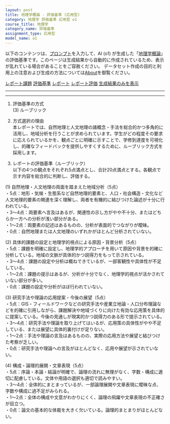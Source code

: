 ```yaml
---
layout: post
title: 地理学概論 - 評価基準 (応用型)
category: 地理学 評価基準 応用型 o1
course_title: 地理学
category_name: 評価基準
assignment_type: 応用型
model_name: o1
---
```


以下のコンテンツは、[プロンプト](https://github.com/takedatoshiyuki/synthetic_assignments/tree/main/generated/地理学/o1/prompt_評価基準-応用型.md)を入力して、AI (o1) が生成した「[地理学概論](/contents/地理学/)」の評価基準です。このページは生成結果から自動的に作成されているため、表示が乱れている場合があることをご容赦ください。
データセット作成の目的と利用上の注意および生成の方法については[About](/About)を御覧ください。

[レポート課題](../レポート課題-応用型)
[評価基準](../評価基準-応用型)
[レポート](../レポート-応用型)
[レポート評価](../レポート評価-応用型)
[生成結果のみを表示](https://github.com/takedatoshiyuki/synthetic_assignments/tree/main/generated/地理学/o1/評価基準-応用型.md)
  

***
***
  
1. 評価基準の方式  
(3) ルーブリック

2. 方式選択の理由  
本レポートでは、自然地理と人文地理の諸概念・手法を総合的かつ多角的に活用し、地域分析を行うことが求められています。学生がどの程度その要求に応えられているかを、観点ごとに明確に示すことで、学修到達度を可視化し、的確なフィードバックを提供しやすくするために、ルーブリック方式を採用します。

3. レポートの評価基準（ルーブリック）  
以下の4つの観点をそれぞれ5点満点とし、合計20点満点とする。各観点で示す内容を総合的に判断し、評価する。

(1) 自然地理・人文地理の両面を踏まえた地域分析（5点）  
・5点：地形・気候・生態系など自然地理的要素と、人口・社会構造・文化など人文地理的要素の関連を深く理解し、両者を有機的に結びつけた論述が十分に行われている。  
・3～4点：両要素へ言及はあるが、関連性の示し方がやや不十分、またはどちらか一方への分析が浅い部分がある。  
・1～2点：両要素の記述はあるものの、分析が表面的でつながりが曖昧。  
・0点：自然地理または人文地理のいずれかがほとんど分析されていない。

(2) 具体的課題の設定と地理学的視点による原因・背景分析（5点）  
・5点：課題を明確に設定し、地理学的アプローチを用いて原因や背景を的確に分析している。地域の文脈が具体的かつ説得力をもって示されている。  
・3～4点：課題の設定や分析は概ねできているが、一部客観性や具体性が不足している。  
・1～2点：課題の提示はあるが、分析が十分でなく、地理学的視点が活かされていない部分が多い。  
・0点：課題の設定や分析がほぼ行われていない。

(3) 研究手法や理論の応用提案・今後の展望（5点）  
・5点：GIS・フィールドワークなどの研究手法や産業立地論・人口分布理論などを的確に引用しながら、課題解決や地域づくりに向けた有効な応用策を具体的に提案している。今後の見通しが現実的かつ説得力のある形で提示されている。  
・3～4点：研究手法や理論を取り上げてはいるが、応用策の具体性がやや不足している、または展望に具体的裏付けが足りない。  
・1～2点：手法や理論の言及はあるものの、実際の応用方法や展望と結びつけた考察が乏しい。  
・0点：研究手法や理論への言及がほとんどなく、応用や展望が示されていない。

(4) 構成・論理的展開・文章表現（5点）  
・5点：序論・本論・結論が明確で、論理の流れに無理がなく、字数・構成に適切に配慮している。文体や用語の選択も適切で読みやすい。  
・3～4点：全体的にまとまっているが、一部論理展開や文章表現に曖昧な点、字数や構成に過不足がみられる。  
・1～2点：全体の構成や文意がわかりにくく、論理の飛躍や文章表現の不正確さが目立つ。  
・0点：論文の基本的な体裁を大きく欠いている。論理的まとまりがほとんどない。
